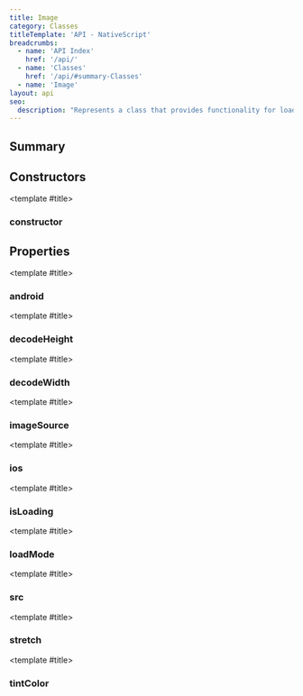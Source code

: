 ```yaml
---
title: Image
category: Classes
titleTemplate: 'API - NativeScript'
breadcrumbs:
  - name: 'API Index'
    href: '/api/'
  - name: 'Classes'
    href: '/api/#summary-Classes'
  - name: 'Image'
layout: api
seo:
  description: "Represents a class that provides functionality for loading and streching images."
---
```


<!-- This page is auto generated, do not edit manually. -->
<!-- Run "yarn generate:api-docs" to regenerate -->

<script setup lang="ts">
  import { provide } from "vue";
  import API_DATA from "./Image.data.json";
  
  provide('API_DATA', API_DATA);
</script>

<APIRefHierarchy v-once />

<APIRefComment commentBase64="eyJibG9ja1RhZ3MiOltdLCJtb2RpZmllclRhZ3MiOnt9LCJzdW1tYXJ5IjpbeyJraW5kIjoidGV4dCIsInRleHQiOiJSZXByZXNlbnRzIGEgY2xhc3MgdGhhdCBwcm92aWRlcyBmdW5jdGlvbmFsaXR5IGZvciBsb2FkaW5nIGFuZCBzdHJlY2hpbmcgaW1hZ2UocykuIn1dfQ==" v-once />

## <Heading ignore>Summary</Heading>

<APIRefSummary v-once />

## Constructors

<div class="">

<APIRef for="14964" v-once>

<template #title>

### constructor

</template>

</APIRef>

</div>

## Properties

<div class="">

<APIRef for="14966" v-once>

<template #title>

### android

</template>

</APIRef>

</div>

<div class="">

<APIRef for="14974" v-once>

<template #title>

### decodeHeight

</template>

</APIRef>

</div>

<div class="">

<APIRef for="14975" v-once>

<template #title>

### decodeWidth

</template>

</APIRef>

</div>

<div class="">

<APIRef for="14968" v-once>

<template #title>

### imageSource

</template>

</APIRef>

</div>

<div class="">

<APIRef for="14967" v-once>

<template #title>

### ios

</template>

</APIRef>

</div>

<div class="isReadonly">

<APIRef for="14970" v-once>

<template #title>

### isLoading

</template>

</APIRef>

</div>

<div class="">

<APIRef for="14972" v-once>

<template #title>

### loadMode

</template>

</APIRef>

</div>

<div class="">

<APIRef for="14969" v-once>

<template #title>

### src

</template>

</APIRef>

</div>

<div class="">

<APIRef for="14971" v-once>

<template #title>

### stretch

</template>

</APIRef>

</div>

<div class="">

<APIRef for="14973" v-once>

<template #title>

### tintColor

</template>

</APIRef>

</div>
